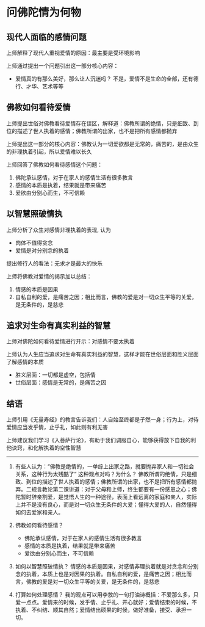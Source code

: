 # 问佛陀情为何物

## 现代人面临的感情问题
上师解释了现代人重视爱情的原因：最主要是受环境影响

上师通过提出一个问题引出这一部分核心内容：
- 爱情真的有那么美好，那么让人沉迷吗？
  不是，爱情不是生命的全部，还有德行、才华、艺术等等

## 佛教如何看待爱情
上师提出世俗对佛教看待爱情存在误区，解释道：佛教所谓的绝情，只是细致、到位的描述了世人执着的感情；佛教所谓的出家，也不是把所有感情都抛弃 

上师提出这一部分的核心内容：佛教认为一切爱欲都是无常的，痛苦的，是由众生的非理执着引起，所以爱情难以长久

上师回答了佛教如何看待感情这个问题：
1. 佛陀承认感情，对于在家人的感情生活有很多教言
2. 感情的本质是执着，结果就是带来痛苦
3. 爱欲由分别心而生，不可信赖

## 以智慧照破情执
上师分析了众生对感情非理执着的表现, 认为
- 肉体不值得贪念
- 爱情是对分别念的执着

提出修行人的看法：无求才是最大的快乐

上师将佛教对爱情的揭示加以总结：
1. 情感的本质是因果
2. 自私自利的爱，是痛苦之因；相比而言，佛教的爱是对一切众生平等的关爱，是无条件的，是慈悲

## 追求对生命有真实利益的智慧
上师对佛陀如何看待爱情进行开示：对感情不要太执着

上师认为人生应当追求对生命有真实利益的智慧，这样才能在世俗层面和胜义层面了解感情的本质
- 胜义层面：一切都是虚空，包括情
- 世俗层面：感情是无常的，是痛苦之因

## 结语
上师引用《无量寿经》的教言告诉我们：人自始至终都是孑然一身；行为上，对待爱情应当发乎情，止乎礼，如此则有利无害

上师建议我们学习《入菩萨行论》，有助于我们调服自心，能够获得放下自我的利他诀窍，和化解执着的空性智慧

--------------------------------------------------------------

1. 有些人认为：“佛教是绝情的，一单综上出家之路，就要抛弃家人和一切社会关系，这种行为太残酷了” 这种观点对吗？为什么？
    佛教所谓的绝情，只是细致、到位的描述了世人执着的感情；佛教所谓的出家，也不是把所有感情都抛弃。二规言教论第二课讲道：对于父母和上师，终生都要有一份感恩之心；佛陀暂时辞亲割爱，是觉悟人生的一种途径，表面上看远离的家庭和亲人，实际上并不是没有良心，而是对一切众生无条件的大爱；懂得大爱的人，自然懂得如何去爱家和亲人。

2. 佛教如何看待感情？
    - 佛陀承认感情，对于在家人的感情生活有很多教言
    - 感情的本质是执着，结果就是带来痛苦
    - 爱欲由分别心而生，不可信赖

3. 如何以智慧照破情执？
    情感的本质是因果，对感情非理执着就是对贪念和分别念的执着，本质上也是对因果的执着。自私自利的爱，是痛苦之因；相比而言，佛教的爱是对一切众生平等的关爱，是无条件的，是慈悲

4. 打算如何处理感情？
    我的观点可以用李敖的一句打油诗概括：不爱那么多，只爱一点点。爱情来的时候，发乎情、止乎礼、开心就好；爱情结束的时候，不执着、不纠结、顺其自然；爱情结出硕果的时候，做好准备，接受、承担一切。